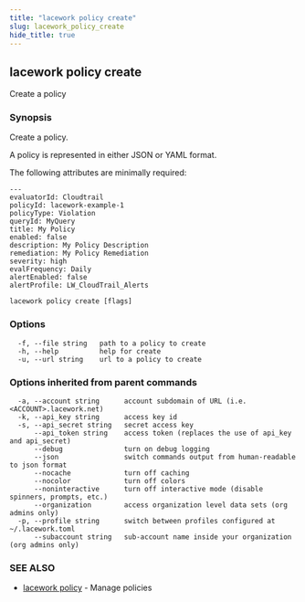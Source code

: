 ```yaml
---
title: "lacework policy create"
slug: lacework_policy_create
hide_title: true
---
```


## lacework policy create

Create a policy

### Synopsis

Create a policy.

A policy is represented in either JSON or YAML format.

The following attributes are minimally required:

    ---
    evaluatorId: Cloudtrail
    policyId: lacework-example-1
    policyType: Violation
    queryId: MyQuery
    title: My Policy
    enabled: false
    description: My Policy Description
    remediation: My Policy Remediation
    severity: high
    evalFrequency: Daily
    alertEnabled: false
    alertProfile: LW_CloudTrail_Alerts


```
lacework policy create [flags]
```

### Options

```
  -f, --file string   path to a policy to create
  -h, --help          help for create
  -u, --url string    url to a policy to create
```

### Options inherited from parent commands

```
  -a, --account string      account subdomain of URL (i.e. <ACCOUNT>.lacework.net)
  -k, --api_key string      access key id
  -s, --api_secret string   secret access key
      --api_token string    access token (replaces the use of api_key and api_secret)
      --debug               turn on debug logging
      --json                switch commands output from human-readable to json format
      --nocache             turn off caching
      --nocolor             turn off colors
      --noninteractive      turn off interactive mode (disable spinners, prompts, etc.)
      --organization        access organization level data sets (org admins only)
  -p, --profile string      switch between profiles configured at ~/.lacework.toml
      --subaccount string   sub-account name inside your organization (org admins only)
```

### SEE ALSO

* [lacework policy](lacework_policy.md)	 - Manage policies

